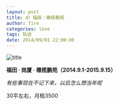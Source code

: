 ```yaml
---
layout: post
title: 4）福田：橄榄鹏苑
author: fire
categories: love 
tags: 轨迹
date: 2014/09/01 22:00:00
---
```


![title](https://image.sideproject.cn/titlex/titlex_111.jpg)

**福田 · 岗厦 · 橄榄鹏苑（2014.9.1-2015.9.15）**

*有些事现在不记下来，以后怎么想当年呢*

30平左右，月租3500

